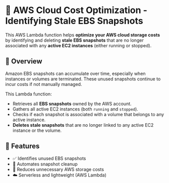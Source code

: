 # 🧹 AWS Cloud Cost Optimization - Identifying Stale EBS Snapshots

This AWS Lambda function helps **optimize your AWS cloud storage costs** by identifying and deleting **stale EBS snapshots** that are no longer associated with any **active EC2 instances** (either running or stopped).

## 📌 Overview

Amazon EBS snapshots can accumulate over time, especially when instances or volumes are terminated. These unused snapshots continue to incur costs if not manually managed.

This Lambda function:
- Retrieves all **EBS snapshots** owned by the AWS account.
- Gathers all active EC2 instances (both `running` and `stopped`).
- Checks if each snapshot is associated with a volume that belongs to any active instance.
- **Deletes stale snapshots** that are no longer linked to any active EC2 instance or the volume.

## 🚀 Features

- ✅ Identifies unused EBS snapshots
- 🔄 Automates snapshot cleanup
- 💸 Reduces unnecessary AWS storage costs
- ☁️ Serverless and lightweight (AWS Lambda)


